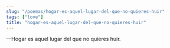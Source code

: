```yaml
---
slug: "/poemas/hogar-es-aquel-lugar-del-que-no-quieres-huir"
tags: ["love"]
title: "hogar-es-aquel-lugar-del-que-no-quieres-huir"
---
```

—Hogar es aquel lugar del que no quieres huir.
